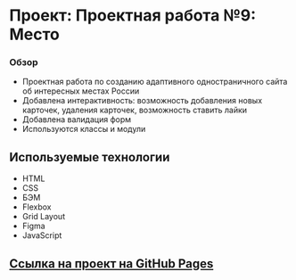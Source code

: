 # Проект: Проектная работа №9: Место

### Обзор

* Проектная работа по созданию адаптивного одностраничного сайта об интересных местах России
* Добавлена интерактивность: возможность добавления новых карточек, удаления карточек, возможность ставить лайки
* Добавлена валидация форм
* Используются классы и модули

## Используемые технологии

* HTML
* CSS
* БЭМ
* Flexbox
* Grid Layout
* Figma
* JavaScript

## [Ссылка на проект на GitHub Pages](https://dhoine345.github.io/mesto/)


